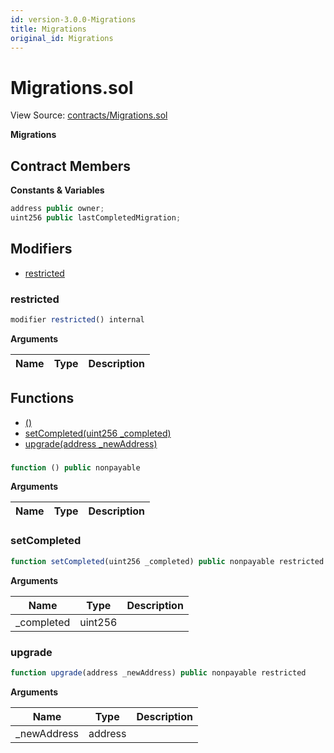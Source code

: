 ```yaml
---
id: version-3.0.0-Migrations
title: Migrations
original_id: Migrations
---
```


# Migrations.sol

View Source: [contracts/Migrations.sol](../../../contracts/Migrations.sol)

**Migrations**

## Contract Members
**Constants & Variables**

```js
address public owner;
uint256 public lastCompletedMigration;

```

## Modifiers

- [restricted](#restricted)

### restricted

```js
modifier restricted() internal
```

**Arguments**

| Name        | Type           | Description  |
| ------------- |------------- | -----|

## Functions

- [()](#)
- [setCompleted(uint256 _completed)](#setcompleted)
- [upgrade(address _newAddress)](#upgrade)

### 

```js
function () public nonpayable
```

**Arguments**

| Name        | Type           | Description  |
| ------------- |------------- | -----|

### setCompleted

```js
function setCompleted(uint256 _completed) public nonpayable restricted 
```

**Arguments**

| Name        | Type           | Description  |
| ------------- |------------- | -----|
| _completed | uint256 |  | 

### upgrade

```js
function upgrade(address _newAddress) public nonpayable restricted 
```

**Arguments**

| Name        | Type           | Description  |
| ------------- |------------- | -----|
| _newAddress | address |  | 

